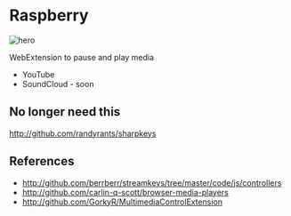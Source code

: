 Raspberry
=========

![hero](https://github.com/cup/umber/raw/master/webext/raspberry/image.jpg)

WebExtension to pause and play media

- YouTube
- SoundCloud - soon

No longer need this
-------------------

<http://github.com/randyrants/sharpkeys>

References
----------

- <http://github.com/berrberr/streamkeys/tree/master/code/js/controllers>
- <http://github.com/carlin-q-scott/browser-media-players>
- <http://github.com/GorkyR/MultimediaControlExtension>
